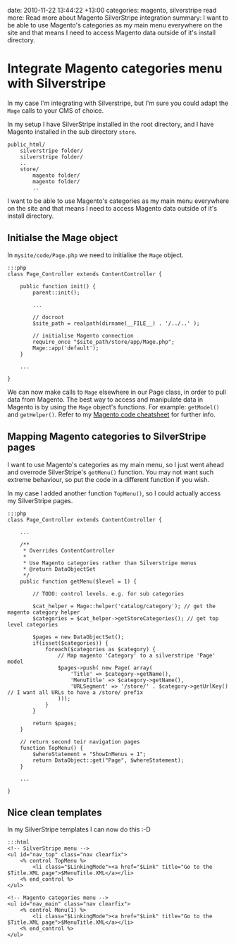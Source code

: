 date: 2010-11-22 13:44:22 +13:00
categories: magento, silverstripe
read more: Read more about Magento SilverStripe integration
summary: I want to be able to use Magento's categories as my main menu everywhere on the site and that means I need to access Magento data outside of it's install directory.

# Integrate Magento categories menu with Silverstripe

In my case I'm integrating with Silverstripe, but I'm sure you could adapt the `Mage` calls to your CMS of choice.

In my setup I have SilverStripe installed in the root directory, and I have Magento installed in the sub directory `store`.

	public_html/
		silverstripe folder/
		silverstripe folder/
		..
		store/
			magento folder/
			magento folder/
			..

I want to be able to use Magento's categories as my main menu everywhere on the site and that means I need to access Magento data outside of it's install directory.

## Initialse the Mage object

In `mysite/code/Page.php` we need to initialise the `Mage` object.

	:::php
	class Page_Controller extends ContentController {

		public function init() {
			parent::init();

			...	

			// docroot
			$site_path = realpath(dirname(__FILE__) . '/../..' );
		
			// initialise Magento connection
			require_once "$site_path/store/app/Mage.php";
			Mage::app('default');
		}
		
		...
		
	}
	
We can now make calls to `Mage` elsewhere in our Page class, in order to pull data from Magento. The best way to access and manipulate data in Magento is by using the `Mage` object's functions. For example: `getModel()` and `getHelper()`. Refer to my [Magento code cheatsheet](/magento/magento-code-cheatsheet) for further info.

## Mapping Magento categories to SilverStripe pages

I want to use Magento's categories as my main menu, so I just went ahead and overrode SilverStripe's `getMenu()` function. You may not want such extreme behaviour, so put the code in a different function if you wish.

In my case I added another function `TopMenu()`, so I could actually access my SilverStripe pages.

	:::php
	class Page_Controller extends ContentController {

		...
	
		/**
		 * Overrides ContentController
		 *
		 * Use Magento categories rather than Silverstripe menus
		 * @return DataObjectSet
		 */
		public function getMenu($level = 1) {
	
			// TODO: control levels. e.g. for sub categories
	
			$cat_helper = Mage::helper('catalog/category'); // get the magento category helper
			$categories = $cat_helper->getStoreCategories(); // get top level categories

			$pages = new DataObjectSet();
	 		if(isset($categories)) {
				foreach($categories as $category) {				
					// Map magento 'Category' to a silverstripe 'Page' model 
					$pages->push( new Page( array(
						'Title' => $category->getName(),
						'MenuTitle' => $category->getName(),
						'URLSegment' => '/store/' . $category->getUrlKey() // I want all URLs to have a /store/ prefix
					)));
				}
			}

			return $pages;
		}
	
		// return second teir navigation pages
		function TopMenu() {
			$whereStatement = "ShowInMenus = 1";
			return DataObject::get("Page", $whereStatement);		
		}
		
		...
		
	}
	
## Nice clean templates

In my SilverStripe templates I can now do this :-D

	:::html
	<!-- SilverStripe menu -->
	<ul id="nav_top" class="nav clearfix">
		<% control TopMenu %>	  
			<li class="$LinkingMode"><a href="$Link" title="Go to the $Title.XML page">$MenuTitle.XML</a></li>
		<% end_control %>
	</ul>

	<!-- Magento categories menu -->
	<ul id="nav_main" class="nav clearfix">
		<% control Menu(1) %>	  
			<li class="$LinkingMode"><a href="$Link" title="Go to the $Title.XML page">$MenuTitle.XML</a></li>
		<% end_control %>
	</ul>
	












